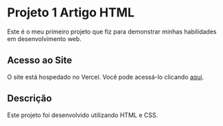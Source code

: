 # Projeto 1 Artigo HTML

Este é o meu primeiro projeto que fiz para demonstrar minhas habilidades em desenvolvimento web.

## Acesso ao Site

O site está hospedado no Vercel. Você pode acessá-lo clicando [aqui](https://projeto-1-artigo-html.vercel.app/).

## Descrição

Este projeto foi desenvolvido utilizando HTML e CSS.